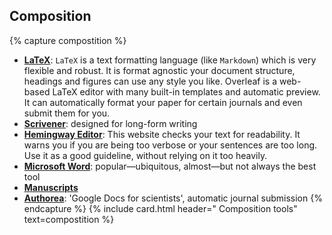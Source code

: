 ## Composition

{% capture compostition %}
- **[LaTeX](https://www.overleaf.com)**: `LaTeX` is a text formatting language (like `Markdown`) which is very flexible and robust. It is format agnostic your document structure, headings and figures can use any style you like. Overleaf is a web-based LaTeX editor with many built-in templates and automatic preview. It can automatically format your paper for certain journals and even submit them for you.
- **[Scrivener](https://www.literatureandlatte.com/scrivener/)**: designed for long-form writing
- **[Hemingway Editor](http://hemingwayapp.com/)**: This website checks your text for readability. It warns you if you are being too verbose or your sentences are too long. Use it as a good guideline, without relying on it too heavily. 
- **[Microsoft Word](https://www.office.com)**: popular—ubiquitous, almost—but not always the best tool
- **[Manuscripts](https://www.manuscriptsapp.com)**
- **[Authorea](https://www.authorea.com)**: 'Google Docs for scientists', automatic journal submission
{% endcapture %}
{% include card.html header="<i class='fas fa-pencil-alt'></i> Composition tools" text=compostition %}